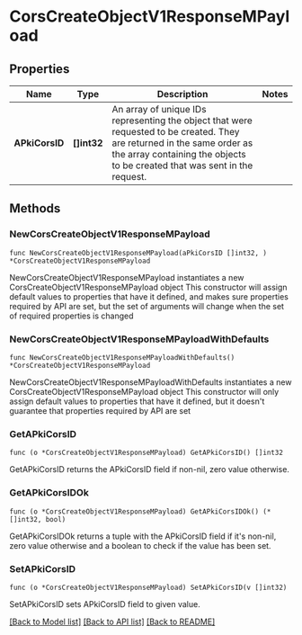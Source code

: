 # CorsCreateObjectV1ResponseMPayload

## Properties

Name | Type | Description | Notes
------------ | ------------- | ------------- | -------------
**APkiCorsID** | **[]int32** | An array of unique IDs representing the object that were requested to be created.  They are returned in the same order as the array containing the objects to be created that was sent in the request. | 

## Methods

### NewCorsCreateObjectV1ResponseMPayload

`func NewCorsCreateObjectV1ResponseMPayload(aPkiCorsID []int32, ) *CorsCreateObjectV1ResponseMPayload`

NewCorsCreateObjectV1ResponseMPayload instantiates a new CorsCreateObjectV1ResponseMPayload object
This constructor will assign default values to properties that have it defined,
and makes sure properties required by API are set, but the set of arguments
will change when the set of required properties is changed

### NewCorsCreateObjectV1ResponseMPayloadWithDefaults

`func NewCorsCreateObjectV1ResponseMPayloadWithDefaults() *CorsCreateObjectV1ResponseMPayload`

NewCorsCreateObjectV1ResponseMPayloadWithDefaults instantiates a new CorsCreateObjectV1ResponseMPayload object
This constructor will only assign default values to properties that have it defined,
but it doesn't guarantee that properties required by API are set

### GetAPkiCorsID

`func (o *CorsCreateObjectV1ResponseMPayload) GetAPkiCorsID() []int32`

GetAPkiCorsID returns the APkiCorsID field if non-nil, zero value otherwise.

### GetAPkiCorsIDOk

`func (o *CorsCreateObjectV1ResponseMPayload) GetAPkiCorsIDOk() (*[]int32, bool)`

GetAPkiCorsIDOk returns a tuple with the APkiCorsID field if it's non-nil, zero value otherwise
and a boolean to check if the value has been set.

### SetAPkiCorsID

`func (o *CorsCreateObjectV1ResponseMPayload) SetAPkiCorsID(v []int32)`

SetAPkiCorsID sets APkiCorsID field to given value.



[[Back to Model list]](../README.md#documentation-for-models) [[Back to API list]](../README.md#documentation-for-api-endpoints) [[Back to README]](../README.md)


